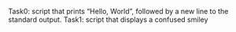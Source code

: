 Task0:  script that prints “Hello, World”, followed by a new line to the standard output.
Task1: script that displays a confused smiley
